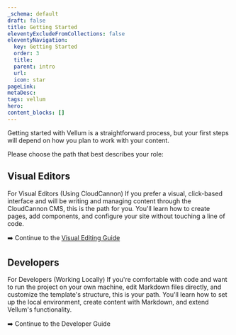 ```yaml
---
_schema: default
draft: false
title: Getting Started
eleventyExcludeFromCollections: false
eleventyNavigation:
  key: Getting Started 
  order: 3
  title:
  parent: intro
  url:
  icon: star
pageLink:
metaDesc: 
tags: vellum
hero:
content_blocks: []
---
```

Getting started with Vellum is a straightforward process, but your first steps will depend on how you plan to work with your content.

Please choose the path that best describes your role:

## Visual Editors
For Visual Editors (Using CloudCannon)
If you prefer a visual, click-based interface and will be writing and managing content through the CloudCannon CMS, this is the path for you. You'll learn how to create pages, add components, and configure your site without touching a line of code.

➡️ Continue to the [Visual Editing Guide](src/docs/visual-guide/getting-sarted.md)

## Developers
For Developers (Working Locally)
If you're comfortable with code and want to run the project on your own machine, edit Markdown files directly, and customize the template's structure, this is your path. You'll learn how to set up the local environment, create content with Markdown, and extend Vellum's functionality.

➡️ Continue to the Developer Guide